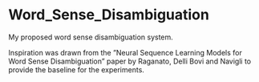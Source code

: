 # Word_Sense_Disambiguation
My proposed word sense disambiguation system. 

Inspiration was drawn from the ”Neural Sequence Learning Models for Word Sense Disambiguation” paper by Raganato, Delli Bovi and Navigli to provide the baseline for the experiments. 
